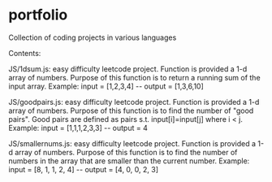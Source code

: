 # portfolio
Collection of coding projects in various languages

Contents:

JS/1dsum.js: easy difficulty leetcode project. Function is provided a 1-d array of numbers. Purpose of this function is to return a running sum of the input array.
Example: input = [1,2,3,4] -- output = [1,3,6,10]

JS/goodpairs.js: easy difficulty leetcode project. Function is provided a 1-d array of numbers. Purpose of this function is to find the number of "good pairs". Good pairs are defined as pairs s.t. input[i]=input[j] where i < j.
Example: input = [1,1,1,2,3,3] -- output = 4

JS/smallernums.js: easy difficulty leetcode project. Function is provided a 1-d array of numbers. Purpose of this function is to find the number of numbers in the array that are smaller than the current number.
Example: input = [8, 1, 1, 2, 4] -- output = [4, 0, 0, 2, 3]
